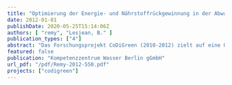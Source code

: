 ```yaml
---
title: "Optimierung der Energie- und Nährstoffrückgewinnung in der Abwasserbehandlung (Kurzfassung)"
date: 2012-01-01
publishDate: 2020-05-25T15:14:06Z
authors: [ "remy", "Lesjean, B." ]
publication_types: ["4"]
abstract: "Das Forschungsprojekt CoDiGreen (2010-2012) zielt auf eine Optimierung der Rückgewinnung von Energie und Nährstoffen in der Abwasserbehandlung in Braunschweig und Berlin. Dafür werden in Pilotversuchen die Auswirkungen einer Zugabe von Co-Substraten (Grassilage, Topinambur) und einer thermischen Druckhydrolyse des Überschussschlamms auf den Biogasertrag der Faulung untersucht. Zusätzlich wird die Co-Vergärung von Grassilage im großtechnischen Maßstab in einem Faulturm des Klärwerks Braunschweig-Steinhof getestet. Neben dem experimentellen Teil wird über eine Ökobilanz der ökologische Fußabdruck des Abwassersystems in Braunschweig und der Schlammbehandlung im Klärwerk Berlin-Wassmannsdorf analysiert, um Optimierungspotential zu erfassen und anhand ausgewählter Szenarien zu bewerten. Abschließend werden vergleichbare Konzepte der landwirtschaftlichen Wiederverwendung von Klarwasser und Schlamm in einer Marktstudie ermittelt und über eine Risikobewertung potentielle Gefahren dieses Systems identifiziert. Die Pilotversuche zeigen, dass sowohl die Zugabe von Co-Substraten als auch die thermische Hydrolyse einen substantiellen Gewinn an Biogasmenge und –qualität (CH4Gehalt) in einer mesophilen Faulung (Verweilzeit: 20d) ermöglichen kann. Die Methanerträge können um 10%, 9% und 13% durch thermische Hydrolyse von Überschussschlamm, Zugabe von Grassilage (+10% FS) und eine Kombination beider Maßnahmen gesteigert werden (sofern der Methanertrag lediglich auf den oTR des zugeführten Schlamms bezogen wird, betrug die Steigerung 10%, 31% und 38%). Eine zweistufige Faulung mit zwischengeschalteter Hydrolyse („DLD“) erbringt +19% CH4. Für anorganische und organische Schadstoffe werden dabei vorgeschriebene Grenzwerte der aktuellen Klärschlammverordnung nicht überschritten. Weiter zeigen Laboranalysen einen positiven Effekt auf die Entwässerbarkeit des Schlamms und den Bedarf an Polymeren. Leider können die vielversprechenden Ergebnisse der Co-Vergärung mit Gras in der Großtechnik nicht bestätigt werden. Für eine großtechnische Realisierung einer Co-Vergärung lässt sich abschätzen, dass für 100.000 EW ca. 30 ha extensiv bewirtschafteter Fläche erforderlich sind, um 10% oTR an Gras in Bezug zum oTR des Rohschlamms zu erzeugen. Leider können die vielversprechenden Ergebnisse der Co-Vergärung mit Gras in der Großtechnik nicht bestätigt werden, in der nur -8% Biogasertrag gemessen werden (+2% wenn der Methanertrag lediglich auf den oTR des zugeführten Schlamms bezogen wird). Obwohl die technische Machbarkeit der Graszugabe gezeigt werden kann, scheinen betriebliche Probleme (Größe der Fasern, hydraulische Durchmischung, niedrige Verweilzeit) die Umsetzung des maximalen Potentials der Graszugabe in der Großtechnik zu verhindern. Die Bewertung der Umweltwirkungen der Systeme in Berlin und Braunschweig zeigt eine hohe Eigenenergieerzeugung in beiden Systemen, so dass dadurch der Treibhauseffekt und andere relevante Umweltwirkungen vermindert werden. Dennoch kann noch Optimierungspotential bei der Energie- und Nährstoffrückgewinnung aufgezeigt werden, zu dessen Erschließung auf der Grundlage einer Szenarienanalyse Empfehlungen formuliert werden. Die Umweltvorteile der Wiederverwendung in Braunschweig zeigen sich vor allem in einer verminderten Emission von Nähr- und Schadstoffen in die Gewässer. Die Normalisierung der Umweltwirkungen unterstreicht die Bedeutung der Primärfunktion der Kläranlage (= Schutz der Oberflächengewässer), die durch Optimierung von Energiebedarf und Treibhausgasemissionen nicht eingeschränkt werden sollte. Die Risikobewertung der Braunschweiger Systems folgt dem HACCP-Konzept und quantifiziert Risiken für die menschliche Gesundheit durch Krankheitserreger und Schwermetalle in der Landwirtschaft und ökologische Risiken durch Schwermetalle. Potentielle Risiken der Wiederverwendung werden auf Grundlage quantitativer Modelle von Umweltverhalten und Exposition identifiziert (Viren, Cadmium für Menschen, Zink für Ökosystem) und sollten durch entsprechende Messprogramme überwacht werden. Schließlich werden basierend auf den Projektergebnissen Empfehlungen zur Optimierung der Energie- und Nährstoffrückgewinnung in der Abwasserbehandlung in Berlin und Braunschweig formuliert, um letztlich die negativen Umweltwirkungen zu minimieren und potentielle Risiken im Betrieb zu vermeiden."
featured: false
publication: "Kompetenzzentrum Wasser Berlin gGmbH"
url_pdf: "/pdf/Remy-2012-550.pdf"
projects: ["codigreen"]
---
```


